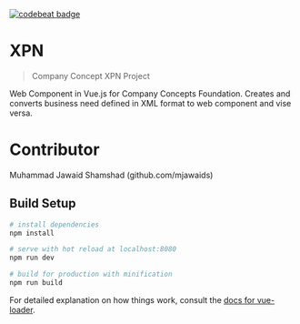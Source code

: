 [![codebeat badge](https://codebeat.co/badges/bc27189c-6c12-494d-b1be-f1a8c90f7a1d)](https://codebeat.co/projects/github-com-mjawaids-xpn2vue-master)

# XPN

> Company Concept XPN Project

Web Component in Vue.js for Company Concepts Foundation. Creates and converts business need defined in XML format to web component and vise versa.

# Contributor
Muhammad Jawaid Shamshad (github.com/mjawaids)

## Build Setup

``` bash
# install dependencies
npm install

# serve with hot reload at localhost:8080
npm run dev

# build for production with minification
npm run build
```

For detailed explanation on how things work, consult the [docs for vue-loader](http://vuejs.github.io/vue-loader).
